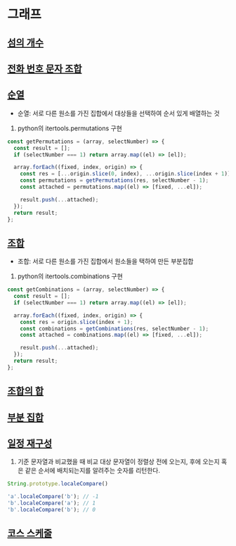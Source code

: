 # 그래프

## [섬의 개수](https://leetcode.com/problems/number-of-islands/)

## [전화 번호 문자 조합](https://leetcode.com/problems/letter-combinations-of-a-phone-number/)

## [순열](https://leetcode.com/problems/permutations/)

- 순열: 서로 다른 원소를 가진 집합에서 대상들을 선택하여 순서 있게 배열하는 것

1. python의 itertools.permutations 구현

```JavaScript
const getPermutations = (array, selectNumber) => {
  const result = [];
  if (selectNumber === 1) return array.map((el) => [el]);

  array.forEach((fixed, index, origin) => {
    const res = [...origin.slice(0, index), ...origin.slice(index + 1)];
    const permutations = getPermutations(res, selectNumber - 1);
    const attached = permutations.map((el) => [fixed, ...el]);

    result.push(...attached);
  });
  return result;
};
```

## [조합](https://leetcode.com/problems/combinations/)

- 조합: 서로 다른 원소를 가진 집합에서 원소들을 택하여 만든 부분집합

1. python의 itertools.combinations 구현

```JavaScript
const getCombinations = (array, selectNumber) => {
  const result = [];
  if (selectNumber === 1) return array.map((el) => [el]);

  array.forEach((fixed, index, origin) => {
    const res = origin.slice(index + 1);
    const combinations = getCombinations(res, selectNumber - 1);
    const attached = combinations.map((el) => [fixed, ...el]);

    result.push(...attached);
  });
  return result;
};
```

## [조합의 합](https://leetcode.com/problems/combination-sum/)

## [부분 집합](https://leetcode.com/problems/subsets/)

## [일정 재구성](https://leetcode.com/problems/reconstruct-itinerary/)

1. 기준 문자열과 비교했을 때 비교 대상 문자열이 정렬상 전에 오는지, 후에 오는지 혹은 같은 순서에 배치되는지를 알려주는 숫자를 리턴한다.

```JavaScript
String.prototype.localeCompare()

'a'.localeCompare('b'); // -1
'b'.localeCompare('a'); // 1
'b'.localeCompare('b'); // 0
```

## [코스 스케줄](https://leetcode.com/problems/course-schedule/)
